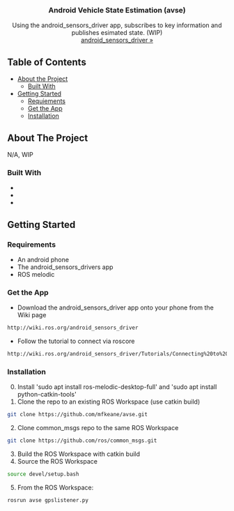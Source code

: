 
<!-- PROJECT LOGO -->
<br />
<p align="center">

  <h3 align="center">Android Vehicle State Estimation (avse)</h3>

  <p align="center">
    Using the android_sensors_driver app, subscribes to key information and publishes esimated state. (WIP)
    <br />
    <a href="https://wiki.ros.org/android_sensors_driver">android_sensors_driver »</a>
    <br />
  </p>
</p>



<!-- TABLE OF CONTENTS -->
## Table of Contents

* [About the Project](#about-the-project)
  * [Built With](#built-with)
* [Getting Started](#getting-started)
  * [Requiements](#requirements)
  * [Get the App](#get-the-app)
  * [Installation](#installation)


<!-- ABOUT THE PROJECT -->
## About The Project
N/A, WIP


### Built With

* []()
* []()
* []()



<!-- GETTING STARTED -->
## Getting Started

### Requirements

* An android phone
* The android_sensors_drivers app
* ROS melodic

### Get the App

* Download the android_sensors_driver app onto your phone from the Wiki page
```sh
http://wiki.ros.org/android_sensors_driver
```
* Follow the tutorial to connect via roscore
```sh
http://wiki.ros.org/android_sensors_driver/Tutorials/Connecting%20to%20a%20ROS%20Master
```
### Installation
0. Install 'sudo apt install ros-melodic-desktop-full' and 'sudo apt install python-catkin-tools'
1. Clone the repo to an existing ROS Workspace (use catkin build)
```sh
git clone https://github.com/mfkeane/avse.git
```
2. Clone common_msgs repo to the same ROS Workspace
```sh
git clone https://github.com/ros/common_msgs.git
```
3. Build the ROS Workspace with catkin build
4. Source the ROS Workspace
```sh
source devel/setup.bash
```
5. From the ROS Workspace:
```sh
rosrun avse gpslistener.py
```

